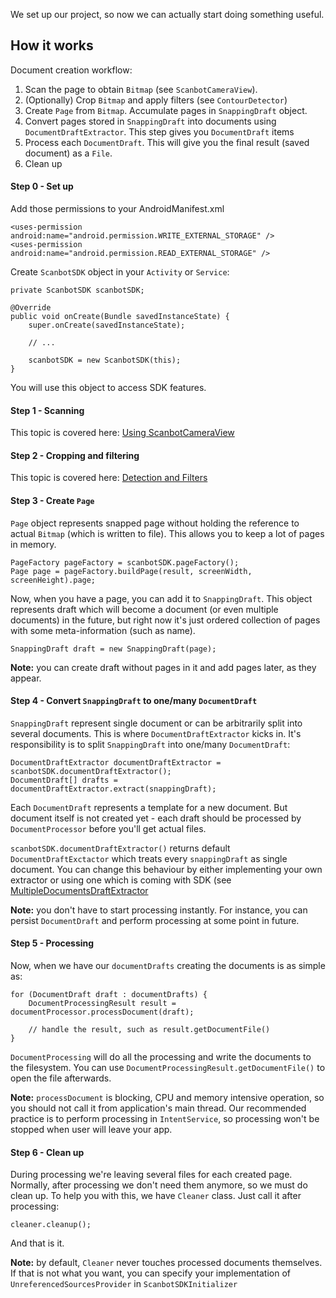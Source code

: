 We set up our project, so now we can actually start doing something useful.

## How it works

Document creation workflow:

1. Scan the page to obtain `Bitmap` (see `ScanbotCameraView`).
1. (Optionally) Crop `Bitmap` and apply filters (see `ContourDetector`)
1. Create `Page` from `Bitmap`. Accumulate pages in `SnappingDraft` object.
1. Convert pages stored in `SnappingDraft` into documents using `DocumentDraftExtractor`. This step gives you `DocumentDraft` items
1. Process each `DocumentDraft`. This will give you the final result (saved document) as a `File`.
1. Clean up

#### Step 0 - Set up

Add those permissions to your AndroidManifest.xml

    <uses-permission android:name="android.permission.WRITE_EXTERNAL_STORAGE" />
    <uses-permission android:name="android.permission.READ_EXTERNAL_STORAGE" />

Create `ScanbotSDK` object in your `Activity` or `Service`:

    private ScanbotSDK scanbotSDK;

    @Override
    public void onCreate(Bundle savedInstanceState) {
        super.onCreate(savedInstanceState);

        // ...

        scanbotSDK = new ScanbotSDK(this);
    }

You will use this object to access SDK features.

#### Step 1 - Scanning

This topic is covered here: [Using ScanbotCameraView](https://github.com/doo/Scanbot-SDK-Examples/wiki/Using-ScanbotCameraView)

#### Step 2 - Cropping and filtering

This topic is covered here: [Detection and Filters](https://github.com/doo/Scanbot-SDK-Examples/wiki/Advanced%3A-Detection-and-Filters)

#### Step 3 - Create `Page`

`Page` object represents snapped page without holding the reference to actual `Bitmap` (which is written to file). This allows you to keep a lot of pages in memory.

    PageFactory pageFactory = scanbotSDK.pageFactory();
    Page page = pageFactory.buildPage(result, screenWidth, screenHeight).page;

Now, when you have a page, you can add it to `SnappingDraft`. This object represents draft which will become a document (or even multiple documents) in the future, but right now it's just ordered collection of pages with some meta-information (such as name).

    SnappingDraft draft = new SnappingDraft(page);

**Note:** you can create draft without pages in it and add pages later, as they appear.

#### Step 4 - Convert `SnappingDraft` to one/many `DocumentDraft`

`SnappingDraft` represent single document or can be arbitrarily split into several documents. This is where `DocumentDraftExtractor` kicks in. It's responsibility is to split `SnappingDraft` into one/many `DocumentDraft`:

    DocumentDraftExtractor documentDraftExtractor = scanbotSDK.documentDraftExtractor();
    DocumentDraft[] drafts = documentDraftExtractor.extract(snappingDraft);

Each `DocumentDraft` represents a template for a new document. But document itself is not created yet - each draft should be processed by `DocumentProcessor` before you'll get actual files.

`scanbotSDK.documentDraftExtractor()` returns default `DocumentDraftExctactor` which treats every `snappingDraft` as single document. You can change this behaviour by either implementing your own extractor or using one which is coming with SDK (see [MultipleDocumentsDraftExtractor](http://doo.github.io/Scanbot-SDK-Documentation/Android/net/doo/snap/process/draft/MultipleDocumentsDraftExtractor.html)

**Note:** you don't have to start processing instantly. For instance, you can persist `DocumentDraft` and perform processing at some point in future.

#### Step 5 - Processing

Now, when we have our `documentDrafts` creating the documents is as simple as:

    for (DocumentDraft draft : documentDrafts) {
        DocumentProcessingResult result = documentProcessor.processDocument(draft);

        // handle the result, such as result.getDocumentFile()
    }

`DocumentProcessing` will do all the processing and write the documents to the filesystem. You can use `DocumentProcessingResult.getDocumentFile()` to open the file afterwards.

**Note:** `processDocument` is blocking, CPU and memory intensive operation, so you should not call it from application's main thread. Our recommended practice is to perform processing in `IntentService`, so processing won't be stopped when user will leave your app.

#### Step 6 - Clean up

During processing we're leaving several files for each created page. Normally, after processing we don't need them anymore, so we must do clean up. To help you with this, we have `Cleaner` class. Just call it after processing:

    cleaner.cleanup();

And that is it.

**Note:** by default, `Cleaner` never touches processed documents themselves. If that is not what you want, you can specify your implementation of `UnreferencedSourcesProvider` in `ScanbotSDKInitializer`